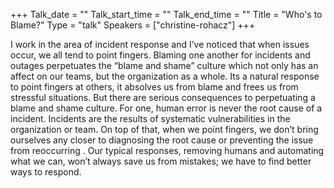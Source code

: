 +++
Talk_date = ""
Talk_start_time = ""
Talk_end_time = ""
Title = "Who's to Blame?"
Type = "talk"
Speakers = ["christine-rohacz"]
+++

I work in the area of incident response and I’ve noticed that when issues occur, we all tend to point fingers. Blaming one another for incidents and outages perpetuates the “blame and shame” culture which not only has an affect on our teams, but the organization as a whole. Its a natural response to point fingers at others, it absolves us from blame and frees us from stressful situations. But there are serious consequences to perpetuating a blame and shame culture. For one, human error is never the root cause of a incident. Incidents are the results of systematic vulnerabilities in the organization or team. On top of that, when we point fingers, we don’t bring ourselves any closer to diagnosing the root cause or preventing the issue from reoccurring . Our typical responses, removing humans and automating what we can, won’t always save us from mistakes; we have to find better ways to respond.